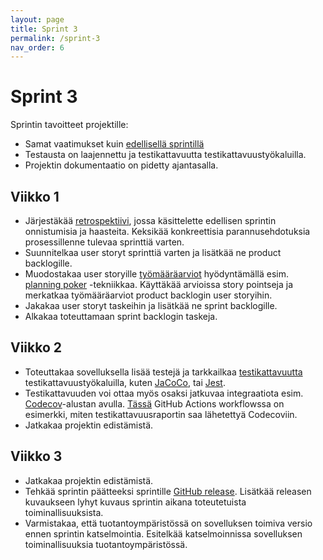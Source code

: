 ```yaml
---
layout: page
title: Sprint 3
permalink: /sprint-3
nav_order: 6
---
```


# Sprint 3

Sprintin tavoitteet projektille:

- Samat vaatimukset kuin [edellisellä sprintillä](/sprint-2)
- Testausta on laajennettu ja testikattavuutta testikattavuustyökaluilla.
- Projektin dokumentaatio on pidetty ajantasalla.

## Viikko 1

- Järjestäkää [retrospektiivi](https://software-development-project-1.github.io/sprint-2#retrospective), jossa käsittelette edellisen sprintin onnistumisia ja haasteita. Keksikää konkreettisia parannusehdotuksia prosessillenne tulevaa sprinttiä varten.
- Suunnitelkaa user storyt sprinttiä varten ja lisätkää ne product backlogille.
- Muodostakaa user storyille [työmääräarviot](https://software-development-project-1.github.io/sprint-2#estimation) hyödyntämällä esim. [planning poker](https://software-development-project-1.github.io/sprint-2#planning-poker) -tekniikkaa. Käyttäkää arvioissa story pointseja ja merkatkaa työmääräarviot product backlogin user storyihin.
- Jakakaa user storyt taskeihin ja lisätkää ne sprint backlogille.
- Alkakaa toteuttamaan sprint backlogin taskeja.

## Viikko 2

- Toteuttakaa sovelluksella lisää testejä ja tarkkailkaa [testikattavuutta](https://www.atlassian.com/continuous-delivery/software-testing/code-coverage) testikattavuustyökaluilla, kuten [JaCoCo](https://www.baeldung.com/jacoco), tai [Jest](https://jestjs.io/).
- Testikattavuuden voi ottaa myös osaksi jatkuvaa integraatiota esim. [Codecov](https://docs.codecov.com/docs/quick-start)-alustan avulla. [Tässä](https://github.com/Kaltsoon/spring-boot-vite-example/blob/main/.github/workflows/ci.yml) GitHub Actions workflowssa on esimerkki, miten testikattavuusraportin saa lähetettyä Codecoviin.
- Jatkakaa projektin edistämistä.

## Viikko 3

- Jatkakaa projektin edistämistä.
- Tehkää sprintin päätteeksi sprintille [GitHub release](https://software-development-project-1.github.io/sprint-1#github-release). Lisätkää releasen kuvaukseen lyhyt kuvaus sprintin aikana toteutetuista toiminallisuuksista.
- Varmistakaa, että tuotantoympäristössä on sovelluksen toimiva versio ennen sprintin katselmointia. Esitelkää katselmoinnissa sovelluksen toiminallisuuksia tuotantoympäristössä.
